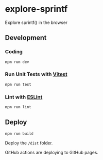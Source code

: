 # explore-sprintf

Explore sprintf() in the browser

## Development

### Coding 

```sh
npm run dev
```

### Run Unit Tests with [Vitest](https://vitest.dev/)

```sh
npm run test
```

### Lint with [ESLint](https://eslint.org/)

```sh
npm run lint
```

## Deploy

```sh
npm run build
```

Deploy the `/dist` folder.

GitHub actions are deploying to GitHub pages.